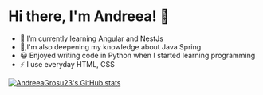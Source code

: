 # Hi there, I'm Andreea! 👋 

- 🌱 I’m currently learning Angular and NestJs
- 🔭,I'm also deepening my knowledge about Java Spring
- 😀 Enjoyed writing code in Python when I started learning programming
- ⚡ I use everyday HTML, CSS

[![AndreeaGrosu23's GitHub stats](https://github-readme-stats.vercel.app/api?username=AndreeaGrosu23)](https://github.com/AndreeaGrosu23/github-readme-stats)

